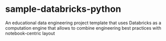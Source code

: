 # sample-databricks-python
An educational data engineering project template that uses Databricks as a computation engine that allows to combine engineering best practices with notebook-centric layout
